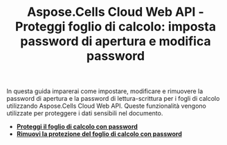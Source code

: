 ﻿---
title: "Aspose.Cells Cloud Web API - Proteggi foglio di calcolo: imposta password di apertura e modifica password"
second_title: Comprehensive Developer Guid
ArticleTitle: "Spreadsheet Protection: Set Open Password and Modify Passwor"
linktitle: Protezione
type: docs
url: /it/protection/
keywords: Aspose.Cells Cloud REST APIs, set open password, modify password, Excel security, Office Excel 2016, Office Excel 2019, Office Excel 365,Aspose.Cells, set open password, modify password, Excel securit
description: Scopri come proteggere i tuoi fogli di calcolo impostando o modificando le password di apertura utilizzando le API REST Cloud Aspose.Cells
weight: 60
kwords: Excel Protezione, Office Cloud, REST API, Sicurezza fogli di calcolo, PDF Conversione, Gestione CSV, Dati JSON, Documentazione Markdown, Guida per sviluppatori
---
In questa guida imparerai come impostare, modificare e rimuovere la password di apertura e la password di lettura-scrittura per i fogli di calcolo utilizzando Aspose.Cells Cloud Web API. Queste funzionalità vengono utilizzate per proteggere i dati sensibili nel documento.

- **[Proteggi il foglio di calcolo con password](https://docs.aspose.cloud/cells/protect-spreadsheet/)**
- **[Rimuovi la protezione del foglio di calcolo con password](https://docs.aspose.cloud/cells/unprotect-spreadsheet/)**
